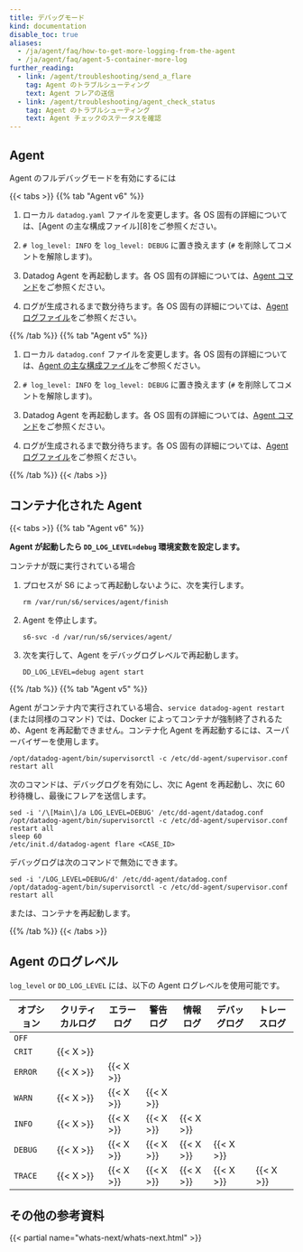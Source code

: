 ```yaml
---
title: デバッグモード
kind: documentation
disable_toc: true
aliases:
  - /ja/agent/faq/how-to-get-more-logging-from-the-agent
  - /ja/agent/faq/agent-5-container-more-log
further_reading:
  - link: /agent/troubleshooting/send_a_flare
    tag: Agent のトラブルシューティング
    text: Agent フレアの送信
  - link: /agent/troubleshooting/agent_check_status
    tag: Agent のトラブルシューティング
    text: Agent チェックのステータスを確認
---
```

## Agent

Agent のフルデバッグモードを有効にするには

{{< tabs >}}
{{% tab "Agent v6" %}}

1. ローカル `datadog.yaml` ファイルを変更します。各 OS 固有の詳細については、[Agent の主な構成ファイル][8]をご参照ください。

2. `# log_level: INFO` を `log_level: DEBUG` に置き換えます (`#` を削除してコメントを解除します)。

3. Datadog Agent を再起動します。各 OS 固有の詳細については、[Agent コマンド][2]をご参照ください。

4. ログが生成されるまで数分待ちます。各 OS 固有の詳細については、[Agent ログファイル][3]をご参照ください。

[1]: /ja/agent/guide/agent-configuration-files/#agent-main-configuration-file
[2]: /ja/agent/guide/agent-commands/#restart-the-agent
[3]: /ja/agent/guide/agent-log-files/
{{% /tab %}}
{{% tab "Agent v5" %}}

1. ローカル `datadog.conf` ファイルを変更します。各 OS 固有の詳細については、[Agent の主な構成ファイル][1]をご参照ください。

2. `# log_level: INFO` を `log_level: DEBUG` に置き換えます (`#` を削除してコメントを解除します)。

3. Datadog Agent を再起動します。各 OS 固有の詳細については、[Agent コマンド][2]をご参照ください。

4. ログが生成されるまで数分待ちます。各 OS 固有の詳細については、[Agent ログファイル][3]をご参照ください。

[1]: /ja/agent/guide/agent-configuration-files/?tab=agentv5#agent-main-configuration-file
[2]: /ja/agent/guide/agent-commands/?tab=agentv5#restart-the-agent
[3]: /ja/agent/guide/agent-log-files/?tab=agentv5
{{% /tab %}}
{{< /tabs >}}

## コンテナ化された Agent

{{< tabs >}}
{{% tab "Agent v6" %}}

**Agent が起動したら `DD_LOG_LEVEL=debug` 環境変数を設定します。**

コンテナが既に実行されている場合

1. プロセスが S6 によって再起動しないように、次を実行します。

    <mrk mid="64" mtype="seg">`rm /var/run/s6/services/agent/finish`</mrk>

2. Agent を停止します。

    ```
    s6-svc -d /var/run/s6/services/agent/
    ```

3. 次を実行して、Agent をデバッグログレベルで再起動します。

    ```
    DD_LOG_LEVEL=debug agent start
    ```

{{% /tab %}}
{{% tab "Agent v5" %}}

<mrk mid="68" mtype="seg">Agent がコンテナ内で実行されている場合、`service datadog-agent restart` (または同様のコマンド) では、Docker によってコンテナが強制終了されるため、Agent を再起動できません。</mrk><mrk mid="69" mtype="seg">コンテナ化 Agent を再起動するには、スーパーバイザーを使用します。</mrk>

```
/opt/datadog-agent/bin/supervisorctl -c /etc/dd-agent/supervisor.conf restart all
```

次のコマンドは、デバッグログを有効にし、次に Agent を再起動し、次に 60 秒待機し、最後にフレアを送信します。

```
sed -i '/\[Main\]/a LOG_LEVEL=DEBUG' /etc/dd-agent/datadog.conf
/opt/datadog-agent/bin/supervisorctl -c /etc/dd-agent/supervisor.conf restart all
sleep 60
/etc/init.d/datadog-agent flare <CASE_ID>
```

デバッグログは次のコマンドで無効にできます。

```
sed -i '/LOG_LEVEL=DEBUG/d' /etc/dd-agent/datadog.conf
/opt/datadog-agent/bin/supervisorctl -c /etc/dd-agent/supervisor.conf restart all
```

または、コンテナを再起動します。

{{% /tab %}}
{{< /tabs >}}

## Agent のログレベル

`log_level` or `DD_LOG_LEVEL` には、以下の Agent ログレベルを使用可能です。

| オプション  | クリティカルログ | エラーログ | 警告ログ | 情報ログ | デバッグログ | トレースログ |
|---------|---------------|------------|-----------|-----------|------------|------------|
| `OFF`   |               |            |           |           |            |            |
| `CRIT`  | {{< X >}}     |            |           |           |            |            |
| `ERROR` | {{< X >}}     | {{< X >}}  |           |           |            |            |
| `WARN`  | {{< X >}}     | {{< X >}}  | {{< X >}} |           |            |            |
| `INFO`  | {{< X >}}     | {{< X >}}  | {{< X >}} | {{< X >}} |            |            |
| `DEBUG` | {{< X >}}     | {{< X >}}  | {{< X >}} | {{< X >}} | {{< X >}}  |            |
| `TRACE` | {{< X >}}     | {{< X >}}  | {{< X >}} | {{< X >}} | {{< X >}}  | {{< X >}}  |

## その他の参考資料

{{< partial name="whats-next/whats-next.html" >}}
